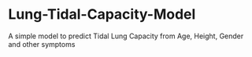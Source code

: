 # Lung-Tidal-Capacity-Model
A simple model to predict Tidal Lung Capacity from Age, Height, Gender and other symptoms
